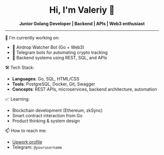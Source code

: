 <h1 align="center">Hi, I'm Valeriy 👋</h1>
<p align="center">
  <strong>Junior Golang Developer | Backend | APIs | Web3 enthusiast</strong>
</p>

---

🚀 I'm currently working on:
- 🧠 Airdrop Watcher Bot (Go + Web3)
- 🤖 Telegram bots for automating crypto tracking
- 🧩 Backend systems using REST, SQL, and APIs

🛠️ Tech Stack:
- **Languages**: Go, SQL, HTML/CSS
- **Tools**: PostgreSQL, Docker, Git, Swagger
- **Concepts**: REST APIs, microservices, backend architecture, automation

📈 Learning:
- Blockchain development (Ethereum, zkSync)
- Smart contract interaction from Go
- Product thinking & system design

📫 How to reach me:
- [Upwork profile](https://www.upwork.com/freelancers/~01771c35865177ae8e)
- Telegram: `@yourusername`
